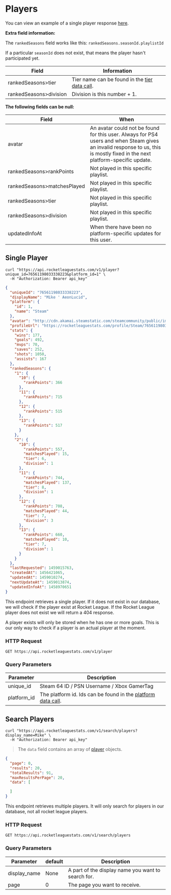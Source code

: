 # Players

You can view an example of a single player response [here](#single-player).

**Extra field information:**

The `rankedSeasons` field works like this: `rankedSeasons.seasonId.playlistId`

If a particular `seasonId` does not exist, that means the player hasn't participated yet.

Field | Information
--------- | ---------
rankedSeasons>tier | Tier name can be found in the [tier data call](#tiers).
rankedSeasons>division | Division is this number + 1.

**The following fields can be null:**

Field | When
--------- | ---------
avatar | An avatar could not be found for this user. Always for PS4 users and when Steam gives an invalid response to us, this is mostly fixed in the next platform-specific update.
rankedSeasons>rankPoints | Not played in this specific playlist.
rankedSeasons>matchesPlayed | Not played in this specific playlist.
rankedSeasons>tier | Not played in this specific playlist.
rankedSeasons>division | Not played in this specific playlist.
updatedInfoAt | When there have been no platform-specific updates for this user.

## Single Player

```shell
curl "https://api.rocketleaguestats.com/v1/player?unique_id=76561198033338223&platform_id=1" \
  -H "Authorization: Bearer api_key"
```

```json
{
  "uniqueId": "76561198033338223",
  "displayName": "Mike ' AeonLucid",
  "platform": {
    "id": 1,
    "name": "Steam"
  },
  "avatar": "http://cdn.akamai.steamstatic.com/steamcommunity/public/images/avatars/56/560e94689827bbdba66d34511de14e2442a5a786_full.jpg",
  "profileUrl": "https://rocketleaguestats.com/profile/Steam/76561198033338223",
  "stats": {
    "wins": 177,
    "goals": 492,
    "mvps": 70,
    "saves": 252,
    "shots": 1050,
    "assists": 167
  },
  "rankedSeasons": {
    "1": {
      "10": {
        "rankPoints": 366
      },
      "11": {
        "rankPoints": 715
      },
      "12": {
        "rankPoints": 515
      },
      "13": {
        "rankPoints": 517
      }
    },
    "2": {
      "10": {
        "rankPoints": 557,
        "matchesPlayed": 15,
        "tier": 6,
        "division": 1
      },
      "11": {
        "rankPoints": 744,
        "matchesPlayed": 137,
        "tier": 8,
        "division": 1
      },
      "12": {
        "rankPoints": 708,
        "matchesPlayed": 44,
        "tier": 7,
        "division": 3
      },
      "13": {
        "rankPoints": 660,
        "matchesPlayed": 10,
        "tier": 7,
        "division": 1
      }
    }
  },
  "lastRequested": 1459015763,
  "createdAt": 1456421065,
  "updatedAt": 1459010274,
  "nextUpdateAt": 1459013874,
  "updatedInfoAt": 1458970651
}
```

This endpoint retrieves a single player. If it does not exist in our database, we will check if the player exist at Rocket League. If the Rocket League player does not exist we will return a 404 response.

A player exists will only be stored when he has one or more goals. This is our only way to check if a player is an actual player at the moment.

### HTTP Request

`GET https://api.rocketleaguestats.com/v1/player`

### Query Parameters

Parameter | Description
--------- | ---------
unique_id | Steam 64 ID / PSN Username / Xbox GamerTag
platform_id | The platform id. Ids can be found in the [platform data call](#platforms).

## Search Players

```shell
curl "https://api.rocketleaguestats.com/v1/search/players?display_name=Mike" \
  -H "Authorization: Bearer api_key"
```

> The `data` field contains an array of [player](#single-player) objects.

```json
{
  "page": 0,
  "results": 20,
  "totalResults": 91,
  "maxResultsPerPage": 20,
  "data": [

  ]
}
```

This endpoint retrieves multiple players. It will only search for players in our database, not all rocket league players.

### HTTP Request

`GET https://api.rocketleaguestats.com/v1/search/players`

### Query Parameters

Parameter | default | Description
--------- | --------- | ---------
display_name | None | A part of the display name you want to search for.
page | 0 | The page you want to receive.
